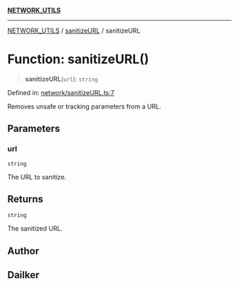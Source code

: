 [**NETWORK_UTILS**](../../README.md)

***

[NETWORK_UTILS](../../README.md) / [sanitizeURL](../README.md) / sanitizeURL

# Function: sanitizeURL()

> **sanitizeURL**(`url`): `string`

Defined in: [network/sanitizeURL.ts:7](https://github.com/dailker/everyutil-js/blob/7799f3f003cb23f425be3f1c83c38483e2648188/src/network/sanitizeURL.ts#L7)

Removes unsafe or tracking parameters from a URL.

## Parameters

### url

`string`

The URL to sanitize.

## Returns

`string`

The sanitized URL.

## Author

## Dailker
